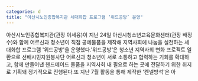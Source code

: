 ```yaml
---
categories: d
title: "아산시노인종합복지관 세대화합 프로그램 ‘위드공방’ 운영"
---
```

아산시노인종합복지관(관장 이세융)이 지난 24일 아산시청소년교육문화센터(관장 배정수)와 함께 어르신과 청소년이 직접 공예물품을 제작해 지역사회에 나눔을 실천하는 세대화합 프로그램 &#39;위드공방&#39;을 운영했다.&#39;위드공방&#39;은 청소년 지역사회 변화 프로젝트 일환으로 선배시민자원봉사단 어르신과 청소년이 서로 소통하고 협력하는 기회를 확대하고, 함께 만들어낸 핸드메이드 물품을 지역사회 내 필요로 하는 곳에 전달하기 위한 취지로 기획돼 정기적으로 진행된다.또 지난 7월 활동을 통해 제작한 &#39;켄넬방석&#39;은 아